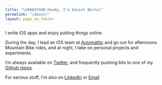 ```yaml
---
title: "\U0001F44B Howdy, I'm Daniel Bernal"
permalink: "/about/"
layout: page_no_footer
---
```


I write iOS apps and enjoy putting things online.  

During the day, I lead an iOS team at [Automattic](https://automattic.com) and go out for afternoons Mountain Bike rides, and at night, I take on personal projects and experiments.

I’m always available on [Twitter](https://twitter.com/afterxleep), and frequently pushing bits to one of my [Github repos](https://github.com/afterxleep).

For serious stuff, I'm also on [LinkedIn](http://linkedin.com/in/danielbernalm) or [Email](mailto:&#100;&#97;&#110;&#105;&#101;&#108;&#98;&#101;&#114;&#110;&#97;&#108;&#64;&#104;&#101;&#121;&#46;&#99;&#111;&#109;)
